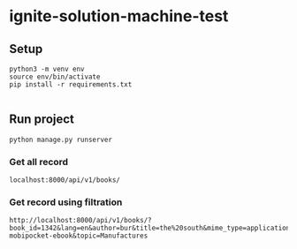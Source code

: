 # ignite-solution-machine-test

## Setup
```shell
python3 -m venv env
source env/bin/activate
pip install -r requirements.txt


```

## Run project
```shell
python manage.py runserver 
```

### Get all record
```shell
localhost:8000/api/v1/books/
```

### Get record using filtration

```shell
http://localhost:8000/api/v1/books/?book_id=1342&lang=en&author=bur&title=the%20south&mime_type=application%2Fx-mobipocket-ebook&topic=Manufactures
```
